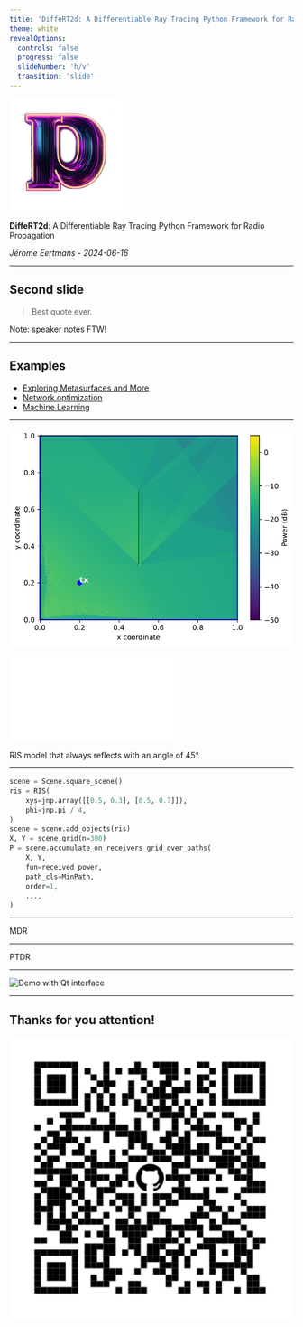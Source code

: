 ```yaml
---
title: 'DiffeRT2d: A Differentiable Ray Tracing Python Framework for Radio Propagation'
theme: white
revealOptions:
  controls: false
  progress: false
  slideNumber: 'h/v'
  transition: 'slide'
---
```


<img alt="DiffeRT2d's logo" src="logo.png" width="200">

**DiffeRT2d**: A Differentiable Ray Tracing Python Framework for Radio Propagation

*Jérome Eertmans - 2024-06-16*

---

## Second slide

> Best quote ever.

Note: speaker notes FTW!

---

## Examples

* [Exploring Metasurfaces and More](#/example1)
* [Network optimization](#/example2)
* [Machine Learning](#/example3)

---

<!-- .slide: id="example1" -->

<img alt="RIS" src="ris_power_map.pdf">

![RIS](ris_power_map.pdf)

RIS model that always reflects with an angle of 45°.

----

```python [1|2-5|6|7|8-14]
scene = Scene.square_scene()
ris = RIS(
    xys=jnp.array([[0.5, 0.3], [0.5, 0.7]]),
    phi=jnp.pi / 4,
)
scene = scene.add_objects(ris)
X, Y = scene.grid(n=300)
P = scene.accumulate_on_receivers_grid_over_paths(
    X, Y,
    fun=received_power,
    path_cls=MinPath,
    order=1,
    ...,
)
```

---

<!-- .slide: id="example2" -->

MDR

---

<!-- .slide: id="example3" -->

PTDR

---

![Demo with Qt interface](demo.gif)

---

## Thanks for you attention!

<img alt="QR code" src="qrcode.svg" width="500">
